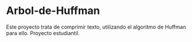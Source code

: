 # Arbol-de-Huffman
Este proyecto trata de comprimir texto, utilizando el algoritmo de Huffman para ello. Proyecto estudiantil.
